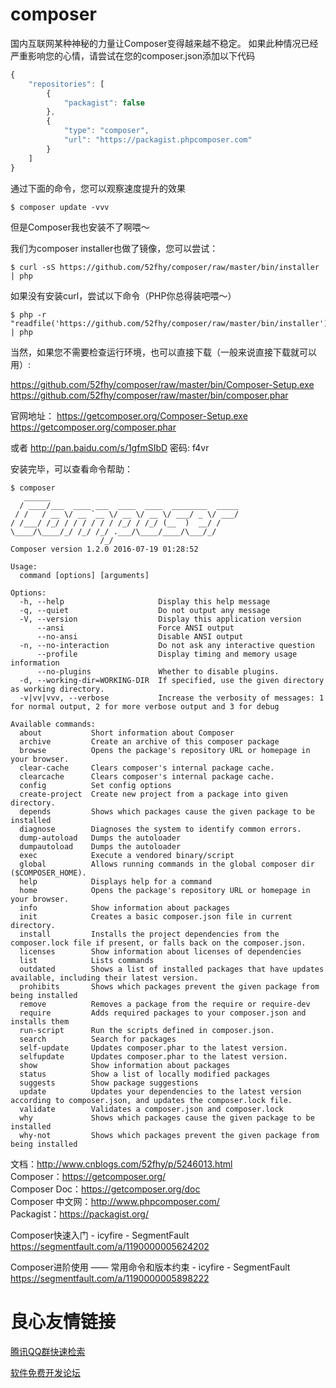 # composer

国内互联网某种神秘的力量让Composer变得越来越不稳定。 如果此种情况已经严重影响您的心情，请尝试在您的composer.json添加以下代码

``` js
{
    "repositories": [
        {   
            "packagist": false
        },  
        {   
            "type": "composer", 
            "url": "https://packagist.phpcomposer.com"
        }   
    ]
}
```
通过下面的命令，您可以观察速度提升的效果
```
$ composer update -vvv
```
但是Composer我也安装不了啊喂～

我们为composer installer也做了镜像，您可以尝试：

```
$ curl -sS https://github.com/52fhy/composer/raw/master/bin/installer | php
```
如果没有安装curl，尝试以下命令（PHP你总得装吧喂～）

```
$ php -r "readfile('https://github.com/52fhy/composer/raw/master/bin/installer');" | php
```

当然，如果您不需要检查运行环境，也可以直接下载（一般来说直接下载就可以用）:

https://github.com/52fhy/composer/raw/master/bin/Composer-Setup.exe  
https://github.com/52fhy/composer/raw/master/bin/composer.phar  

官网地址：
https://getcomposer.org/Composer-Setup.exe  
https://getcomposer.org/composer.phar  

或者
http://pan.baidu.com/s/1gfmSIbD 密码: f4vr

安装完毕，可以查看命令帮助：
``` shell
$ composer
   ______
  / ____/___  ____ ___  ____  ____  ________  _____
 / /   / __ \/ __ `__ \/ __ \/ __ \/ ___/ _ \/ ___/
/ /___/ /_/ / / / / / / /_/ / /_/ (__  )  __/ /
\____/\____/_/ /_/ /_/ .___/\____/____/\___/_/
                    /_/
Composer version 1.2.0 2016-07-19 01:28:52

Usage:
  command [options] [arguments]

Options:
  -h, --help                     Display this help message
  -q, --quiet                    Do not output any message
  -V, --version                  Display this application version
      --ansi                     Force ANSI output
      --no-ansi                  Disable ANSI output
  -n, --no-interaction           Do not ask any interactive question
      --profile                  Display timing and memory usage information
      --no-plugins               Whether to disable plugins.
  -d, --working-dir=WORKING-DIR  If specified, use the given directory as working directory.
  -v|vv|vvv, --verbose           Increase the verbosity of messages: 1 for normal output, 2 for more verbose output and 3 for debug

Available commands:
  about           Short information about Composer
  archive         Create an archive of this composer package
  browse          Opens the package's repository URL or homepage in your browser.
  clear-cache     Clears composer's internal package cache.
  clearcache      Clears composer's internal package cache.
  config          Set config options
  create-project  Create new project from a package into given directory.
  depends         Shows which packages cause the given package to be installed
  diagnose        Diagnoses the system to identify common errors.
  dump-autoload   Dumps the autoloader
  dumpautoload    Dumps the autoloader
  exec            Execute a vendored binary/script
  global          Allows running commands in the global composer dir ($COMPOSER_HOME).
  help            Displays help for a command
  home            Opens the package's repository URL or homepage in your browser.
  info            Show information about packages
  init            Creates a basic composer.json file in current directory.
  install         Installs the project dependencies from the composer.lock file if present, or falls back on the composer.json.
  licenses        Show information about licenses of dependencies
  list            Lists commands
  outdated        Shows a list of installed packages that have updates available, including their latest version.
  prohibits       Shows which packages prevent the given package from being installed
  remove          Removes a package from the require or require-dev
  require         Adds required packages to your composer.json and installs them
  run-script      Run the scripts defined in composer.json.
  search          Search for packages
  self-update     Updates composer.phar to the latest version.
  selfupdate      Updates composer.phar to the latest version.
  show            Show information about packages
  status          Show a list of locally modified packages
  suggests        Show package suggestions
  update          Updates your dependencies to the latest version according to composer.json, and updates the composer.lock file.
  validate        Validates a composer.json and composer.lock
  why             Shows which packages cause the given package to be installed
  why-not         Shows which packages prevent the given package from being installed

```

文档：http://www.cnblogs.com/52fhy/p/5246013.html  
Composer：https://getcomposer.org/  
Composer Doc：https://getcomposer.org/doc  
Composer 中文网：http://www.phpcomposer.com/  
Packagist：https://packagist.org/  

Composer快速入门 - icyfire - SegmentFault
https://segmentfault.com/a/1190000005624202  

Composer进阶使用 —— 常用命令和版本约束 - icyfire - SegmentFault
https://segmentfault.com/a/1190000005898222  





 # 良心友情链接

[腾讯QQ群快速检索](http://u.720life.cn/s/8cf73f7c)

[软件免费开发论坛](http://u.720life.cn/s/bbb01dc0)